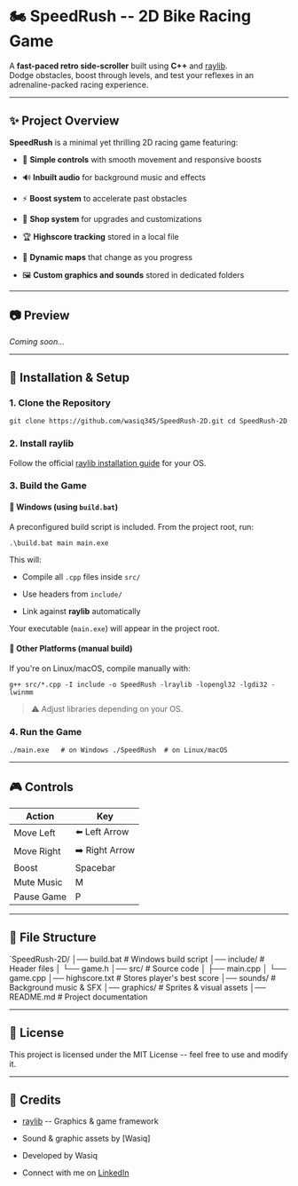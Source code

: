 🏍️ SpeedRush -- 2D Bike Racing Game
===================================

A **fast-paced retro side-scroller** built using **C++** and [raylib](https://www.raylib.com/).\
Dodge obstacles, boost through levels, and test your reflexes in an adrenaline-packed racing experience.

* * * * *

✨ Project Overview
------------------

**SpeedRush** is a minimal yet thrilling 2D racing game featuring:

-   🎯 **Simple controls** with smooth movement and responsive boosts

-   🔊 **Inbuilt audio** for background music and effects

-   ⚡ **Boost system** to accelerate past obstacles

-   🛒 **Shop system** for upgrades and customizations

-   🏆 **Highscore tracking** stored in a local file

-   🌄 **Dynamic maps** that change as you progress

-   🖼️ **Custom graphics and sounds** stored in dedicated folders

* * * * *

📷 Preview
----------

*Coming soon...*

* * * * *

🔧 Installation & Setup
-----------------------

### 1\. Clone the Repository

`git clone https://github.com/wasiq345/SpeedRush-2D.git
cd SpeedRush-2D`

### 2\. Install raylib

Follow the official [raylib installation guide](https://github.com/raysan5/raylib#building) for your OS.

### 3\. Build the Game

#### 🔹 Windows (using `build.bat`)

A preconfigured build script is included. From the project root, run:

`.\build.bat main main.exe`

This will:

-   Compile all `.cpp` files inside `src/`

-   Use headers from `include/`

-   Link against **raylib** automatically

Your executable (`main.exe`) will appear in the project root.

#### 🔹 Other Platforms (manual build)

If you're on Linux/macOS, compile manually with:

`g++ src/*.cpp -I include -o SpeedRush -lraylib -lopengl32 -lgdi32 -lwinmm`

> ⚠️ Adjust libraries depending on your OS.

### 4\. Run the Game

`./main.exe   # on Windows
./SpeedRush  # on Linux/macOS`

* * * * *

🎮 Controls
-----------

| Action | Key |
| --- | --- |
| Move Left | ⬅️ Left Arrow |
| Move Right | ➡️ Right Arrow |
| Boost | Spacebar |
| Mute Music | M |
| Pause Game | P |

* * * * *

📂 File Structure
-----------------

`SpeedRush-2D/
│── build.bat               # Windows build script
│── include/                # Header files
│   └── game.h
│── src/                    # Source code
│   ├── main.cpp
│   └── game.cpp
│── highscore.txt           # Stores player's best score
│── sounds/                 # Background music & SFX
│── graphics/               # Sprites & visual assets
│── README.md               # Project documentation

* * * * *

📜 License
----------

This project is licensed under the MIT License -- feel free to use and modify it.

* * * * *

🙌 Credits
----------

-   [raylib](https://www.raylib.com/) -- Graphics & game framework

-   Sound & graphic assets by [Wasiq]

-   Developed by Wasiq

-   Connect with me on [LinkedIn](https://www.linkedin.com/in/wasiq-azeem-730215367/)